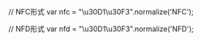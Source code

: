 // NFC形式
var nfc = "\u30D1\u30F3".normalize('NFC');

// NFD形式
var nfd = "\u30D1\u30F3".normalize('NFD');
